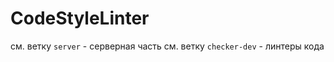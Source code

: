 CodeStyleLinter
===============

см. ветку `server` - серверная часть
см. ветку `checker-dev` - линтеры кода
